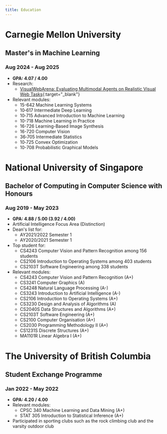 ```yaml
---
title: Education
---
```


# Carnegie Mellon University 

## Master's in Machine Learning

### Aug 2024 - Aug 2025

- **GPA: 4.07 / 4.00**
- Research:
	- [VisualWebArena: Evaluating Multimodal Agents on Realistic Visual Web Tasks](https://jykoh.com/vwa){:target="_blank"}
- Relevant modules:
	- 15-642 Machine Learning Systems
	- 10‐617 Intermediate Deep Learning
	- 10‐715 Advanced Introduction to Machine Learning
	- 10-718 Machine Learning in Practice
	- 16-726 Learning-Based Image Synthesis
	- 16-720 Computer Vision
	- 36‐705 Intermediate Statistics
	- 10‐725 Convex Optimization
	- 10-708 Probabilistic Graphical Models

# National University of Singapore

## Bachelor of Computing in Computer Science with Honours

### Aug 2019 - May 2023

- **GPA: 4.88 / 5.00 (3.92 / 4.00)**
- Artificial Intelligence Focus Area (Distinction)
- Dean's list for:
	- AY2021/2022 Semester 1
	- AY2020/2021 Semester 1
- Top student for:
	- CS4243 Computer Vision and Pattern Recognition among 156 students
	- CS2106 Introduction to Operating Systems among 403 students
	- CS2103T Software Engineering among 338 students
- Relevant modules:
	- CS4243 Computer Vision and Pattern Recognition (A+)
	- CS3241 Computer Graphics (A)
	- CS4248 Natural Language Processing (A-)
	- CS3243 Introduction to Artificial Intelligence (A-)
	- CS2106 Introduction to Operating Systems (A+)
	- CS3230 Design and Analysis of Algorithms (A)
	- CS2040S Data Structures and Algorithms (A+)
	- CS2103T Software Engineering (A+)
	- CS2100 Computer Organisation (A+)
	- CS2030 Programming Methodology II (A+)
	- CS1231S Discrete Structures (A+)
	- MA1101R Linear Algebra I (A+)

# The University of British Columbia

## Student Exchange Programme

### Jan 2022 - May 2022

- **GPA: 4.20 / 4.00**
- Relevant modules:
	- CPSC 340 Machine Learning and Data Mining (A+)
	- STAT 305 Introduction to Statistical Inference (A+)
- Participated in sporting clubs such as the rock climbing club and the varsity outdoor club
